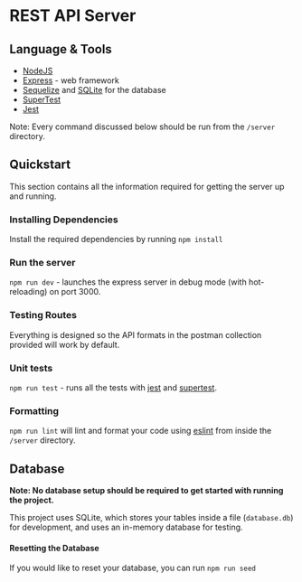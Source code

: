 # REST API Server

## Language & Tools

- [NodeJS](https://nodejs.org/en/)
- [Express](https://expressjs.com/) - web framework
- [Sequelize](https://sequelize.org/) and [SQLite](https://www.sqlite.org/) for the database
- [SuperTest](https://github.com/visionmedia/supertest#readme)
- [Jest](https://jestjs.io/)

Note: Every command discussed below should be run from the `/server` directory.

## Quickstart

This section contains all the information required for getting the server up and running.

### Installing Dependencies

Install the required dependencies by running `npm install`

### Run the server

`npm run dev` - launches the express server in debug mode (with hot-reloading) on port 3000.

### Testing Routes

Everything is designed so the API formats in the postman collection provided will work by default.

### Unit tests

`npm run test` - runs all the tests with [jest](https://jestjs.io/) and [supertest](https://github.com/visionmedia/supertest#readme).

### Formatting

`npm run lint` will lint and format your code using [eslint](https://eslint.org/) from inside the `/server` directory.

## Database

**Note: No database setup should be required to get started with running the project.**

This project uses SQLite, which stores your tables inside a file (`database.db`) for development, and uses an in-memory database for testing.

#### Resetting the Database

If you would like to reset your database, you can run `npm run seed`

